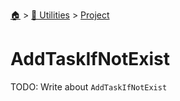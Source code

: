 <!--startTocHeader-->
[🏠](../../README.md) > [🔧 Utilities](../README.md) > [Project](README.md)
# AddTaskIfNotExist
<!--endTocHeader-->
TODO: Write about `AddTaskIfNotExist`
<!--startTocSubtopic-->

<!--endTocSubtopic-->